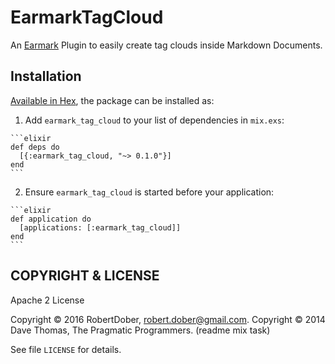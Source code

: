 # EarmarkTagCloud


<!-- moduledoc: EarmarkTagCloud -->
  An [Earmark](https://github.com/pragdave/earmark) Plugin to easily create tag clouds inside Markdown Documents.


<!-- endmoduledoc: EarmarkTagCloud -->

## Installation

[Available in Hex](https://hex.pm/docs/publish), the package can be installed as:

  1. Add `earmark_tag_cloud` to your list of dependencies in `mix.exs`:

    ```elixir
    def deps do
      [{:earmark_tag_cloud, "~> 0.1.0"}]
    end
    ```

  2. Ensure `earmark_tag_cloud` is started before your application:

    ```elixir
    def application do
      [applications: [:earmark_tag_cloud]]
    end
    ```

## COPYRIGHT & LICENSE

Apache 2 License

Copyright © 2016 RobertDober, robert.dober@gmail.com.
Copyright © 2014 Dave Thomas, The Pragmatic Programmers. (readme mix task)

See file `LICENSE` for details.

